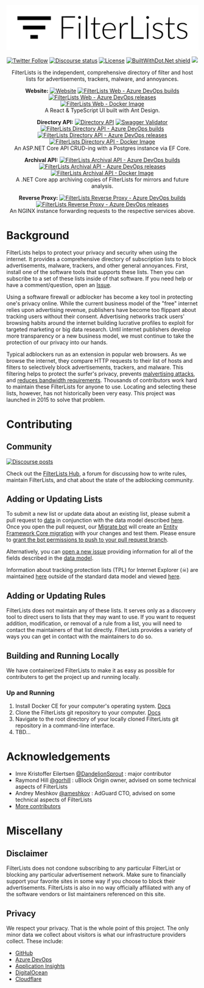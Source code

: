 <p align="center"><img src="https://github.com/collinbarrett/FilterLists/blob/master/imgs/logo_filterlists.png"></p>

<p align="center"><a href="https://twitter.com/FilterLists"><img alt="Twitter Follow" src="https://img.shields.io/twitter/follow/FilterLists?style=social"></a>
<a href="https://hub.filterlists.com"><img alt="Discourse status" src="https://img.shields.io/discourse/https/hub.filterlists.com/status.svg"></a>
<a href="https://github.com/collinbarrett/FilterLists/blob/master/LICENSE"><img alt="License" src="https://img.shields.io/github/license/collinbarrett/filterlists.svg"></a>
<a href="https://builtwithdot.net/project/125/filterlists"><img src="https://builtwithdot.net/project/125/filterlists/badge" alt="BuiltWithDot.Net shield" /></a>
<a title="MadeWithReactJs.com Shield" href="https://madewithreactjs.com/p/filterlists/shield-link"> <img src="https://madewithreactjs.com/storage/repo-shields/2335-shield.svg"/></a>

<p align="center">FilterLists is the independent, comprehensive directory of filter and host lists for advertisements, trackers, malware, and annoyances.</p>

<p align="center"><b>Website:</b>
<a href="https://filterlists.com/"><img src="https://img.shields.io/website-up-down-green-red/http/shields.io.svg?label=Website" alt="Website" /></a>
<a href="https://dev.azure.com/collinbarrett/FilterLists/_build/latest?definitionId=18"><img src="https://dev.azure.com/collinbarrett/FilterLists/_apis/build/status/Web?branchName=master" alt="FilterLists Web - Azure DevOps builds" /></a>
<a href="https://dev.azure.com/collinbarrett/FilterLists/_release?definitionId=4"><img src="https://vsrm.dev.azure.com/collinbarrett/_apis/public/Release/badge/b06a3d5c-459e-4789-9735-0f5969006fe8/4/5" alt="FilterLists Web - Azure DevOps releases" /></a>
<a href="https://github.com/users/collinbarrett/packages/container/package/filterlists-web"><img src="https://img.shields.io/badge/docker%20image-filterlists--web-blue" alt="FilterLists Web - Docker Image" /></a>
<br/>A React & TypeScript UI built with Ant Design.</p>

<p align="center"><b>Directory API:</b>
<a href="https://filterlists.com/api"><img src="https://img.shields.io/website-up-down-green-red/http/shields.io.svg?label=Directory%20API" alt="Directory API" /></a>
<a href="https://filterlists.com/api/v1/swagger.json"><img alt="Swagger Validator" src="https://img.shields.io/swagger/valid/3.0?specUrl=https%3A%2F%2Ffilterlists.com%2Fapi%2Fv1%2Fswagger.json" alt="Directory API Swagger" ></a>
<a href="https://dev.azure.com/collinbarrett/FilterLists/_build/latest?definitionId=27"><img src="https://dev.azure.com/collinbarrett/FilterLists/_apis/build/status/Directory%20API?branchName=master" alt="FilterLists Directory API - Azure DevOps builds" /></a>
<a href="https://dev.azure.com/collinbarrett/FilterLists/_release?definitionId=3"><img src="https://vsrm.dev.azure.com/collinbarrett/_apis/public/Release/badge/b06a3d5c-459e-4789-9735-0f5969006fe8/3/4" alt="FilterLists Directory API - Azure DevOps releases" /></a>
<a href="https://github.com/users/collinbarrett/packages/container/package/filterlists-directory-api"><img src="https://img.shields.io/badge/docker%20image-filterlists--directory--api-blue" alt="FilterLists Directory API - Docker Image" /></a>
<br/>An ASP.NET Core API CRUD-ing with a Postgres instance via EF Core.</p>

<p align="center"><b>Archival API:</b>
<a href="https://dev.azure.com/collinbarrett/FilterLists/_build/latest?definitionId=29"><img src="https://dev.azure.com/collinbarrett/FilterLists/_apis/build/status/Archival%20API?branchName=master" alt="FilterLists Archival API - Azure DevOps builds" /></a>
<a href="https://dev.azure.com/collinbarrett/FilterLists/_release?definitionId=7"><img src="https://vsrm.dev.azure.com/collinbarrett/_apis/public/Release/badge/b06a3d5c-459e-4789-9735-0f5969006fe8/7/8" alt="FilterLists Archival API - Azure DevOps releases" /></a>
<a href="https://github.com/users/collinbarrett/packages/container/package/filterlists-archival-api"><img src="https://img.shields.io/badge/docker%20image-filterlists--archival--api-blue" alt="FilterLists Archival API - Docker Image" /></a>
<br/>A .NET Core app archiving copies of FilterLists for mirrors and future analysis.</p>

<p align="center"><b>Reverse Proxy:</b>
<a href="https://dev.azure.com/collinbarrett/FilterLists/_build/latest?definitionId=21"><img src="https://dev.azure.com/collinbarrett/FilterLists/_apis/build/status/Reverse%20Proxy?branchName=master" alt="FilterLists Reverse Proxy - Azure DevOps builds" /></a>
<a href="https://dev.azure.com/collinbarrett/FilterLists/_release?definitionId=5"><img src="https://vsrm.dev.azure.com/collinbarrett/_apis/public/Release/badge/b06a3d5c-459e-4789-9735-0f5969006fe8/5/6" alt="FilterLists Reverse Proxy - Azure DevOps releases" /></a>
<br/>An NGINX instance forwarding requests to the respective services above.</p>

# Background

FilterLists helps to protect your privacy and security when using the internet. It provides a comprehensive directory of subscription lists to block advertisements, malware, trackers, and other general annoyances. First, install one of the software tools that supports these lists. Then you can subscribe to a set of these lists inside of that software. If you need help or have a comment/question, open an [Issue](https://github.com/collinbarrett/FilterLists/issues).

Using a software firewall or adblocker has become a key tool in protecting one's privacy online. While the current business model of the "free" internet relies upon advertising revenue, publishers have become too flippant about tracking users without their consent. Advertising networks track users' browsing habits around the internet building lucrative profiles to exploit for targeted marketing or big data research. Until internet publishers develop more transparency or a new business model, we must continue to take the protection of our privacy into our hands.

Typical adblockers run as an extension in popular web browsers. As we browse the internet, they compare HTTP requests to their list of hosts and filters to selectively block advertisements, trackers, and malware. This filtering helps to protect the surfer's privacy, prevents [malvertising attacks](http://www.wired.com/insights/2014/11/malvertising-is-cybercriminals-latest-sweet-spot/ "Why Malvertising Is Cybercriminals' Latest Sweet Spot - Wired"), and [reduces bandwidth requirements](http://venturebeat.com/2015/07/08/blocking-ads-can-cut-network-traffic-25-to-40-study-shows/ "Blocking Ads Can Cut Network Traffic 25% to 40%, Study Shows - VentureBeat"). Thousands of contributors work hard to maintain these FilterLists for anyone to use. Locating and selecting these lists, however, has not historically been very easy. This project was launched in 2015 to solve that problem.

# Contributing

## Community

<a href="https://hub.filterlists.com"><img alt="Discourse posts" src="https://img.shields.io/discourse/https/hub.filterlists.com/posts.svg"></a>

Check out the <a href="https://hub.filterlists.com">FilterLists Hub</a>, a forum for discussing how to write rules, maintain FilterLists, and chat about the state of the adblocking community.

## Adding or Updating Lists

To submit a new list or update data about an existing list, please submit a pull request to [data](https://github.com/collinbarrett/FilterLists/tree/master/services/Directory/data) in conjunction with the data model described [here](https://github.com/collinbarrett/FilterLists/wiki/Data-Model_sidebar). Once you open the pull request, our [Migrate bot](https://github.com/collinbarrett/FilterLists/blob/master/services/Directory/azure-pipelines.migrate.yaml) will create an [Entity Framework Core migration](https://docs.microsoft.com/en-us/ef/core/managing-schemas/migrations/?tabs=dotnet-core-cli) with your changes and test them. Please ensure to [grant the bot permissions to push to your pull request branch](https://help.github.com/en/github/collaborating-with-issues-and-pull-requests/allowing-changes-to-a-pull-request-branch-created-from-a-fork).

Alternatively, you can [open a new issue](https://github.com/collinbarrett/FilterLists/issues/new) providing information for all of the fields described in the [data model](https://github.com/collinbarrett/FilterLists/wiki/Data-Model_sidebar).

Information about tracking protection lists (TPL) for Internet Explorer (☠) are maintained [here](https://github.com/collinbarrett/FilterLists/blob/master/web/public/tpl.html) outside of the standard data model and viewed [here](https://filterlists.com/tpl.html).

## Adding or Updating Rules

FilterLists does not maintain any of these lists. It serves only as a discovery tool to direct users to lists that they may want to use. If you want to request addition, modification, or removal of a rule from a list, you will need to contact the maintainers of that list directly. FilterLists provides a variety of ways you can get in contact with the maintainers to do so.

## Building and Running Locally

We have containerized FilterLists to make it as easy as possible for contributers to get the project up and running locally.

### Up and Running

1. Install Docker CE for your computer's operating system. [Docs](https://docs.docker.com/install/)
2. Clone the FilterLists git repository to your computer. [Docs](https://help.github.com/en/articles/cloning-a-repository)
3. Navigate to the root directory of your locally cloned FilterLists git repository in a command-line interface.
4. TBD...

# Acknowledgements

- Imre Kristoffer Eilertsen [@DandelionSprout](https://github.com/DandelionSprout) : major contributor
- Raymond Hill [@gorhill](https://github.com/gorhill) : uBlock Origin owner, advised on some technical aspects of FilterLists
- Andrey Meshkov [@ameshkov](https://github.com/ameshkov) : AdGuard CTO, advised on some technical aspects of FilterLists
- [More contributors](https://github.com/collinbarrett/FilterLists/graphs/contributors)

# Miscellany

## Disclaimer

FilterLists does not condone subscribing to any particular FilterList or blocking any particular advertisement network. Make sure to financially support your favorite sites in some way if you choose to block their advertisements. FilterLists is also in no way officially affiliated with any of the software vendors or list maintainers referenced on this site.

## Privacy

We respect your privacy. That is the whole point of this project. The only minor data we collect about visitors is what our infrastructure providers collect. These include:

- [GitHub](https://help.github.com/articles/github-privacy-statement/)
- [Azure DevOps](https://docs.microsoft.com/en-us/azure/devops/organizations/security/data-protection?view=azure-devops)
- [Application Insights](https://docs.microsoft.com/en-us/azure/azure-monitor/app/data-retention-privacy)
- [DigitalOcean](https://www.digitalocean.com/legal/privacy-policy/)
- [Cloudflare](https://www.cloudflare.com/analytics/)
